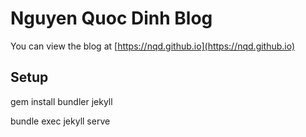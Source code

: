 # Nguyen Quoc Dinh Blog

You can view the blog at [https://nqd.github.io](https://nqd.github.io)

## Setup

gem install bundler jekyll

bundle exec jekyll serve
